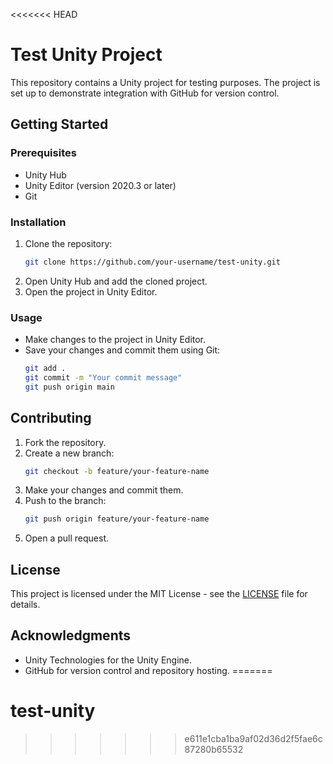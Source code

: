 <<<<<<< HEAD
# Test Unity Project

This repository contains a Unity project for testing purposes. The project is set up to demonstrate integration with GitHub for version control.

## Getting Started

### Prerequisites

- Unity Hub
- Unity Editor (version 2020.3 or later)
- Git

### Installation

1. Clone the repository:
    ```sh
    git clone https://github.com/your-username/test-unity.git
    ```
2. Open Unity Hub and add the cloned project.
3. Open the project in Unity Editor.

### Usage

- Make changes to the project in Unity Editor.
- Save your changes and commit them using Git:
    ```sh
    git add .
    git commit -m "Your commit message"
    git push origin main
    ```

## Contributing

1. Fork the repository.
2. Create a new branch:
    ```sh
    git checkout -b feature/your-feature-name
    ```
3. Make your changes and commit them.
4. Push to the branch:
    ```sh
    git push origin feature/your-feature-name
    ```
5. Open a pull request.

## License

This project is licensed under the MIT License - see the [LICENSE](LICENSE) file for details.

## Acknowledgments

- Unity Technologies for the Unity Engine.
- GitHub for version control and repository hosting.
=======
# test-unity
>>>>>>> e611e1cba1ba9af02d36d2f5fae6c87280b65532
